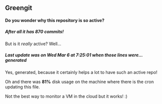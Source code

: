 ## Greengit

#### Do you wonder why this repository is so active?

##### After all it has 870 commits!

But is it *really* active? Well...

##### Last update was on Wed Mar 6 at 7:25:01 when those lines were... generated

Yes, generated, because it certainly helps a lot to have such an active repo!

Oh and there was **81%** disk usage on the machine
where there is the cron updating this file.

Not the best way to monitor a VM in the cloud but it works! :)
